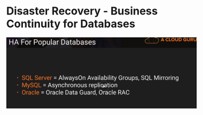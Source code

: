 # Disaster Recovery - Business Continuity for Databases

![HA Popular Databases](https://github.com/MathewT/aws-certified-architect-pro/blob/master/upload/ha-popular-databases.PNG)

